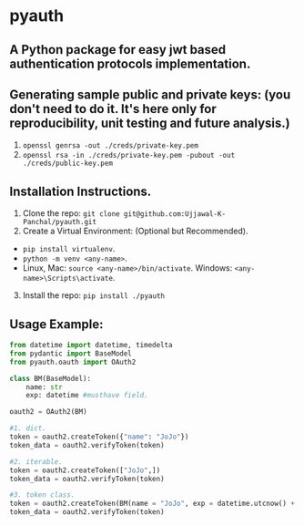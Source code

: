 # pyauth
## A Python package for easy jwt based authentication protocols implementation.

## Generating sample public and private keys: (you don't need to do it. It's here only for reproducibility, unit testing and future analysis.)
1. `openssl genrsa -out ./creds/private-key.pem`
2. `openssl rsa -in ./creds/private-key.pem -pubout -out ./creds/public-key.pem`

## Installation Instructions.
1. Clone the repo: `git clone git@github.com:Ujjawal-K-Panchal/pyauth.git`
2. Create a Virtual Environment: (Optional but Recommended).
  - `pip install virtualenv`.
  - `python -m venv <any-name>`.
  - Linux, Mac: `source <any-name>/bin/activate`. Windows: `<any-name>\Scripts\activate`.
3. Install the repo: `pip install ./pyauth`

## Usage Example:

```python
from datetime import datetime, timedelta
from pydantic import BaseModel
from pyauth.oauth import OAuth2

class BM(BaseModel):
    name: str
    exp: datetime #musthave field.

oauth2 = OAuth2(BM)

#1. dict.
token = oauth2.createToken({"name": "JoJo"})
token_data = oauth2.verifyToken(token)

#2. iterable.
token = oauth2.createToken(["JoJo",])
token_data = oauth2.verifyToken(token)

#3. token class.
token = oauth2.createToken(BM(name = "JoJo", exp = datetime.utcnow() + timedelta(seconds = 5)))
token_data = oauth2.verifyToken(token)
```

